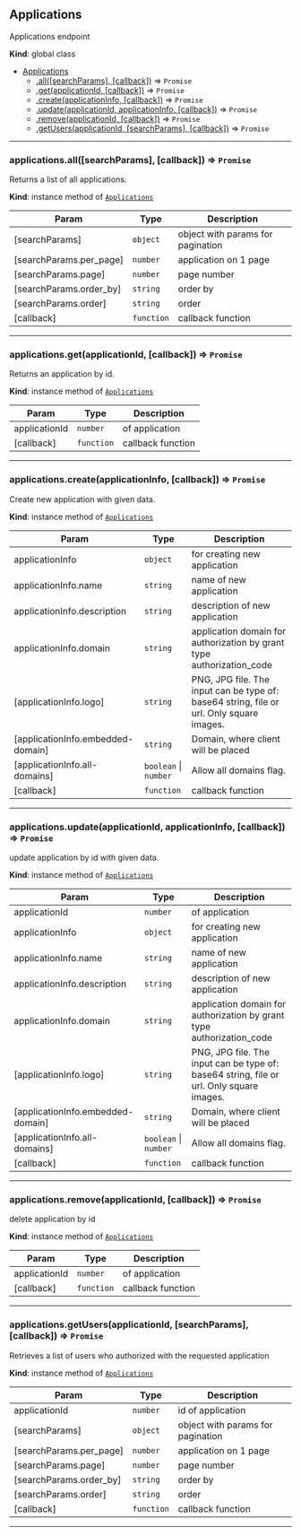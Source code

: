 <a name="Applications"></a>

## Applications
Applications endpoint

**Kind**: global class  

* [Applications](#Applications)
    * [.all([searchParams], [callback])](#Applications+all) ⇒ <code>Promise</code>
    * [.get(applicationId, [callback])](#Applications+get) ⇒ <code>Promise</code>
    * [.create(applicationInfo, [callback])](#Applications+create) ⇒ <code>Promise</code>
    * [.update(applicationId, applicationInfo, [callback])](#Applications+update) ⇒ <code>Promise</code>
    * [.remove(applicationId, [callback])](#Applications+remove) ⇒ <code>Promise</code>
    * [.getUsers(applicationId, [searchParams], [callback])](#Applications+getUsers) ⇒ <code>Promise</code>


* * *

<a name="Applications+all"></a>

### applications.all([searchParams], [callback]) ⇒ <code>Promise</code>
Returns a list of all applications.

**Kind**: instance method of [<code>Applications</code>](#Applications)  

| Param | Type | Description |
| --- | --- | --- |
| [searchParams] | <code>object</code> | object with params for pagination |
| [searchParams.per_page] | <code>number</code> | application on 1 page |
| [searchParams.page] | <code>number</code> | page number |
| [searchParams.order_by] | <code>string</code> | order by |
| [searchParams.order] | <code>string</code> | order |
| [callback] | <code>function</code> | callback function |


* * *

<a name="Applications+get"></a>

### applications.get(applicationId, [callback]) ⇒ <code>Promise</code>
Returns an application by id.

**Kind**: instance method of [<code>Applications</code>](#Applications)  

| Param | Type | Description |
| --- | --- | --- |
| applicationId | <code>number</code> | of application |
| [callback] | <code>function</code> | callback function |


* * *

<a name="Applications+create"></a>

### applications.create(applicationInfo, [callback]) ⇒ <code>Promise</code>
Create new application with given data.

**Kind**: instance method of [<code>Applications</code>](#Applications)  

| Param | Type | Description |
| --- | --- | --- |
| applicationInfo | <code>object</code> | for creating new application |
| applicationInfo.name | <code>string</code> | name of new application |
| applicationInfo.description | <code>string</code> | description of new application |
| applicationInfo.domain | <code>string</code> | application domain for authorization by grant type authorization_code |
| [applicationInfo.logo] | <code>string</code> | PNG, JPG file. The input can be type of: base64 string, file or url. Only square images. |
| [applicationInfo.embedded-domain] | <code>string</code> | Domain, where client will be placed |
| [applicationInfo.all-domains] | <code>boolean</code> \| <code>number</code> | Allow all domains flag. |
| [callback] | <code>function</code> | callback function |


* * *

<a name="Applications+update"></a>

### applications.update(applicationId, applicationInfo, [callback]) ⇒ <code>Promise</code>
update application by id with given data.

**Kind**: instance method of [<code>Applications</code>](#Applications)  

| Param | Type | Description |
| --- | --- | --- |
| applicationId | <code>number</code> | of application |
| applicationInfo | <code>object</code> | for creating new application |
| applicationInfo.name | <code>string</code> | name of new application |
| applicationInfo.description | <code>string</code> | description of new application |
| applicationInfo.domain | <code>string</code> | application domain for authorization by grant type authorization_code |
| [applicationInfo.logo] | <code>string</code> | PNG, JPG file. The input can be type of: base64 string, file or url. Only square images. |
| [applicationInfo.embedded-domain] | <code>string</code> | Domain, where client will be placed |
| [applicationInfo.all-domains] | <code>boolean</code> \| <code>number</code> | Allow all domains flag. |
| [callback] | <code>function</code> | callback function |


* * *

<a name="Applications+remove"></a>

### applications.remove(applicationId, [callback]) ⇒ <code>Promise</code>
delete application by id

**Kind**: instance method of [<code>Applications</code>](#Applications)  

| Param | Type | Description |
| --- | --- | --- |
| applicationId | <code>number</code> | of application |
| [callback] | <code>function</code> | callback function |


* * *

<a name="Applications+getUsers"></a>

### applications.getUsers(applicationId, [searchParams], [callback]) ⇒ <code>Promise</code>
Retrieves a list of users who authorized with the requested application

**Kind**: instance method of [<code>Applications</code>](#Applications)  

| Param | Type | Description |
| --- | --- | --- |
| applicationId | <code>number</code> | id of application |
| [searchParams] | <code>object</code> | object with params for pagination |
| [searchParams.per_page] | <code>number</code> | application on 1 page |
| [searchParams.page] | <code>number</code> | page number |
| [searchParams.order_by] | <code>string</code> | order by |
| [searchParams.order] | <code>string</code> | order |
| [callback] | <code>function</code> | callback function |


* * *


